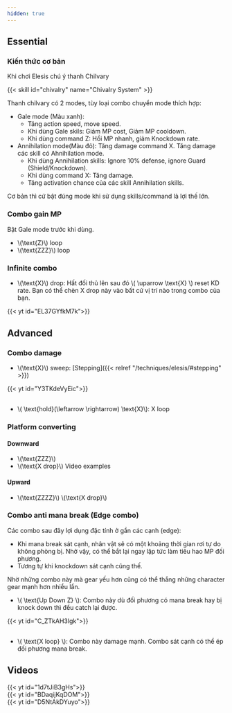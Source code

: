 ```yaml
---
hidden: true
---
```

## Essential
### Kiến thức cơ bản
Khi chơi Elesis chú ý thanh Chilvary

{{< skill id="chivalry" name="Chivalry System" >}}

Thanh chilvary có 2 modes, tùy loại combo chuyển mode thích hợp:
- Gale mode (Màu xanh): 
  - Tăng action speed, move speed. 
  - Khi dùng Gale skils: Giảm MP cost, Giảm MP cooldown.
  - Khi dùng command Z: Hồi MP nhanh, giảm Knockdown rate.
- Annihilation mode(Màu đỏ): Tăng damage command X. Tăng damage các skill có Ahnihilation mode.
  - Khi dùng Annihilation skills: Ignore 10% defense, ignore Guard (Shield/Knockdown).
  - Khi dùng command X: Tăng damage.
  - Tăng activation chance của các skill Annihilation skills.

Cơ bản thì cứ bật đúng mode khi sử dụng skills/command là lợi thế lớn.

### Combo gain MP
Bật Gale mode trước khi dùng.
- \\(\text{Z}\\) loop
- \\(\text{ZZZ}\\) loop

### Infinite combo

- \\(\text{X}\\) drop: Hất đối thủ lên sau đó \\( \uparrow \text{X} \\) reset KD rate. Bạn có thể chèn X drop này vào bất cứ vị trí nào trong combo của bạn. 
<div style="max-width: 600px; margin-bottom: 30px">{{< yt id="EL37GYfkM7k">}}</div>

## Advanced
### Combo damage

- \\(\text{X}\\) sweep: [Stepping]({{< relref "/techniques/elesis/#stepping" >}})
<div style="max-width: 600px; margin-bottom: 30px">{{< yt id="Y3TKdeVyEic">}}</div>

- \\( \text{hold}(\leftarrow \rightarrow) \text{X}\\): X loop

### Platform converting

#### Downward
- \\(\text{ZZZ}\\)
- \\(\text{X drop}\\) Video examples

#### Upward
- \\(\text{ZZZZ}\\) \\(\text{X drop}\\)

### Combo anti mana break (Edge combo)
Các combo sau đây lợi dụng đặc tính ở gần các cạnh (edge):
- Khi mana break sát cạnh, nhân vật sẽ có một khoảng thời gian rơi tự do không phòng bị. Nhờ vậy, có thể bắt lại ngay lập tức làm tiêu hao MP đối phương.
- Tương tự khi knockdown sát cạnh cũng thế. 

Nhờ những combo này mà gear yếu hơn cũng có thể thắng những character gear mạnh hơn nhiều lần.

- \\( \text{Up Down Z} \\): Combo này dù đối phương có mana break hay bị knock down thì đều catch lại được.
<div style="max-width: 600px; margin-bottom: 30px">{{< yt id="C_ZTkAH3lgk">}}</div>

- \\( \text{X loop} \\): Combo này damage mạnh. Combo sát cạnh có thể ép đối phương mana break.

## Videos
<div class="row">
  <div class="col-sm mb-3 mr-1 mt-1">{{< yt id="1d7tJiB3gHs">}}</div>
  <div class="col-sm mb-3 mr-1 mt-1">{{< yt id="BDaqijKqDOM">}}</div>
  <div class="col-sm mb-3 mr-1 mt-1">{{< yt id="D5NtAkDYuyo">}}</div>
</div>